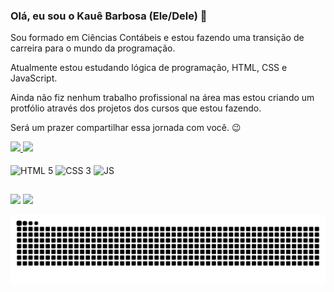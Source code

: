 ### Olá, eu sou o Kauê Barbosa (Ele/Dele) 👋

Sou formado em Ciências Contábeis e estou fazendo uma transição de carreira para o mundo da programação.

Atualmente estou estudando lógica de programação, HTML, CSS e JavaScript.

Ainda não fiz nenhum trabalho profissional na área mas estou criando um protfólio através dos projetos dos cursos que estou fazendo.

Será um prazer compartilhar essa jornada com você. 😉

<div>
  <a href="https://kauebarbosa.dev/link-da-bio">
  <img height="150em" src="https://github-readme-stats.vercel.app/api?username=kauebarbosadev&show_icons=true&theme=merko&include_all_commits=true&count_private=true"/>
  <img height="150em" src="https://github-readme-stats.vercel.app/api/top-langs/?username=kauebarbosadev&layout=compact&langs_count=7&theme=merko"/>
</div>
 
<div style="display:inline-block"><br>
  <img align="center" alt="HTML 5" heigth="40" width="50" src="https://cdn.jsdelivr.net/gh/devicons/devicon/icons/html5/html5-original-wordmark.svg"/>
  <img align="center" alt="CSS 3" heigth="40" width="50" src="https://cdn.jsdelivr.net/gh/devicons/devicon/icons/css3/css3-original-wordmark.svg"/>
  <img align="center" alt="JS" heigth="40" width="50" src="https://cdn.jsdelivr.net/gh/devicons/devicon/icons/javascript/javascript-original.svg""/>                             
</div>
                                                                                                                                                
##

<div>
  <a href="https://www.instagram.com/kauebarbosa.dev"><img src="https://img.shields.io/badge/Instagram-E4405F?style=for-the-badge&logo=instagram&logoColor=white" target="_blank"></a>
  <a href="mailto:contato@kauebarbosa.dev"><img src="https://img.shields.io/badge/Gmail-D14836?style=for-the-badge&logo=gmail&logoColor=white" target="_blank"></a>
</div>

![Snake animation](https://github.com/kauebarbosadev/kauebarbosadev/blob/output/github-contribution-grid-snake.svg)
